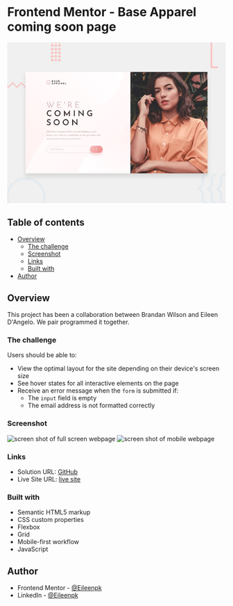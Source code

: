 # Frontend Mentor - Base Apparel coming soon page

![Design preview for the Base Apparel coming soon page coding challenge](./design/desktop-preview.jpg)

## Table of contents

- [Overview](#overview)
  - [The challenge](#the-challenge)
  - [Screenshot](#screenshot)
  - [Links](#links)
  - [Built with](#built-with)
- [Author](#author)

## Overview

This project has been a collaboration between Brandan Wilson and Eileen D'Angelo. We pair programmed it together.

### The challenge

Users should be able to:

- View the optimal layout for the site depending on their device's screen size
- See hover states for all interactive elements on the page
- Receive an error message when the `form` is submitted if:
  - The `input` field is empty
  - The email address is not formatted correctly

### Screenshot

![screen shot of full screen webpage](https://github.com/Eileenpk/Base-Apparel/blob/main/images/full-screen.png)
![screen shot of mobile webpage](https://github.com/Eileenpk/Base-Apparel/blob/main/images/mobile.png)

### Links

- Solution URL: [GitHub](https://github.com/Eileenpk/Base-Apparel)
- Live Site URL: [live site](https://eileenpk.github.io/Base-Apparel/)

### Built with

- Semantic HTML5 markup
- CSS custom properties
- Flexbox
- Grid
- Mobile-first workflow
- JavaScript

## Author

- Frontend Mentor - [@Eileenpk](https://www.frontendmentor.io/profile/Eileenpk)
- LinkedIn - [@Eileenpk](www.linkedin.com/in/eileen-dangelo)

